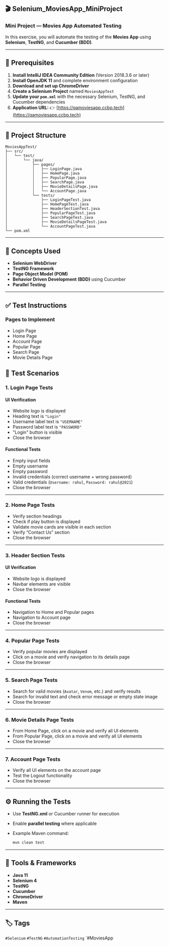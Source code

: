 ## 🎬 Selenium_MoviesApp_MiniProject

### Mini Project — Movies App Automated Testing

In this exercise, you will automate the testing of the **Movies App** using **Selenium**, **TestNG**, and **Cucumber (BDD)**.

---

## 🧩 Prerequisites

1. **Install IntelliJ IDEA Community Edition** (Version 2018.3.6 or later)
2. **Install OpenJDK 11** and complete environment configuration
3. **Download and set up ChromeDriver**
4. **Create a Selenium Project** named `MoviesAppTest`
5. **Update your `pom.xml`** with the necessary Selenium, TestNG, and Cucumber dependencies
6. **Application URL:**
   👉 [https://qamoviesapp.ccbp.tech](https://qamoviesapp.ccbp.tech)

---

## 📁 Project Structure

```
MoviesAppTest/
├── src/
│   └── test/
│       └── java/
│           ├── pages/
│           │   ├── LoginPage.java
│           │   ├── HomePage.java
│           │   ├── PopularPage.java
│           │   ├── SearchPage.java
│           │   ├── MovieDetailsPage.java
│           │   └── AccountPage.java
│           └── tests/
│               ├── LoginPageTest.java
│               ├── HomePageTest.java
│               ├── HeaderSectionTest.java
│               ├── PopularPageTest.java
│               ├── SearchPageTest.java
│               ├── MovieDetailsPageTest.java
│               └── AccountPageTest.java
└── pom.xml
```

---

## 🧠 Concepts Used

* **Selenium WebDriver**
* **TestNG Framework**
* **Page Object Model (POM)**
* **Behavior Driven Development (BDD)** using Cucumber
* **Parallel Testing**

---

## ✅ Test Instructions

### **Pages to Implement**

* Login Page
* Home Page
* Account Page
* Popular Page
* Search Page
* Movie Details Page






## 🧪 Test Scenarios

### **1. Login Page Tests**

#### UI Verification

* Website logo is displayed
* Heading text is `"Login"`
* Username label text is `"USERNAME"`
* Password label text is `"PASSWORD"`
* "Login" button is visible
* Close the browser

#### Functional Tests

* Empty input fields
* Empty username
* Empty password
* Invalid credentials (correct username + wrong password)
* Valid credentials (`Username: rahul`, `Password: rahul@2021`)
* Close the browser

---

### **2. Home Page Tests**

* Verify section headings
* Check if play button is displayed
* Validate movie cards are visible in each section
* Verify “Contact Us” section
* Close the browser

---

### **3. Header Section Tests**

#### UI Verification

* Website logo is displayed
* Navbar elements are visible
* Close the browser

#### Functional Tests

* Navigation to Home and Popular pages
* Navigation to Account page
* Close the browser

---

### **4. Popular Page Tests**

* Verify popular movies are displayed
* Click on a movie and verify navigation to its details page
* Close the browser

---

### **5. Search Page Tests**

* Search for valid movies (`Avatar`, `Venom`, etc.) and verify results
* Search for invalid text and check error message or empty state image
* Close the browser

---

### **6. Movie Details Page Tests**

* From Home Page, click on a movie and verify all UI elements
* From Popular Page, click on a movie and verify all UI elements
* Close the browser

---

### **7. Account Page Tests**

* Verify all UI elements on the account page
* Test the Logout functionality
* Close the browser

---

## ⚙️ Running the Tests

* Use **TestNG.xml** or Cucumber runner for execution
* Enable **parallel testing** where applicable
* Example Maven command:

  ```bash
  mvn clean test
  ```

---

## 🧰 Tools & Frameworks

* **Java 11**
* **Selenium 4**
* **TestNG**
* **Cucumber**
* **ChromeDriver**
* **Maven**

---

## 🏷️ Tags

`#Selenium` `#TestNG` `#AutomationTesting` `#MoviesApp
